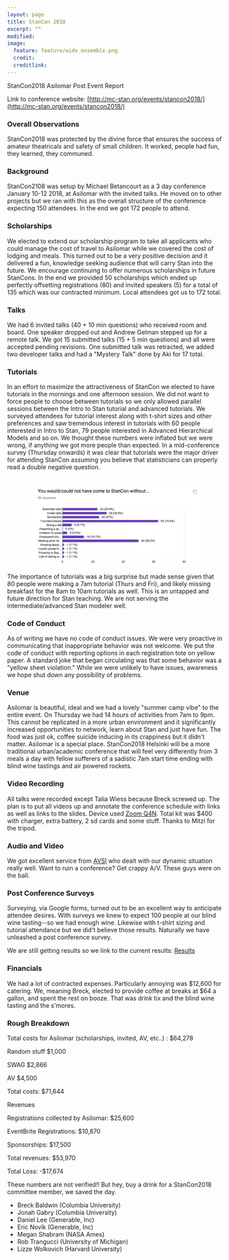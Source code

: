 ```yaml
---
layout: page
title: StanCon 2018
excerpt: ""
modified:
image:
  feature: feature/wide_ensemble.png
  credit:
  creditlink:
---
```


StanCon2018 Asilomar Post Event Report

Link to conference website: [http://mc-stan.org/events/stancon2018/](http://mc-stan.org/events/stancon2018/)

### Overall Observations

StanCon2018 was protected by the divine force that ensures the success of amateur theatricals and safety of small children. It worked, people had fun, they learned, they communed. 

### Background
 
StanCon2108 was setup by Michael Betancourt as a 3 day conference January 10-12 2018, at Asilomar with the invited talks. He moved on to other projects but we ran with this as the overall structure of the conference expecting 150 attendees. In the end we got 172 people to attend. 

### Scholarships

We elected to extend our scholarship program to take all applicants who could manage the cost of travel to Asilomar while we covered the cost of lodging and meals. This turned out to be a very positive decision and it delivered a fun, knowledge seeking audience that will carry Stan into the future. We encourage continuing to offer numerous scholarships in future StanCons. In the end we provided 50 scholarships which ended up perfectly offsetting registrations (80) and invited speakers (5) for a total of 135 which was our contracted minimum. Local attendees got us to 172 total.

### Talks 

We had 6 invited talks (40 + 10 min questions) who received room and board. One speaker dropped out and Andrew Gelman stepped up for a remote talk. We got 15 submitted talks (15 + 5 min questions) and all were accepted pending revisions. One submitted talk was retracted, we added two developer talks and had a "Mystery Talk" done by Aki for 17 total. 


### Tutorials

In an effort to maximize the attractiveness of StanCon we elected to have tutorials in the mornings and one afternoon session. We did not want to force people to choose between tutorials so we only allowed parallel sessions between the Intro to Stan tutorial and advanced tutorials. We surveyed attendees for tutorial interest along with t-shirt sizes and other preferences and saw tremendous interest in tutorials with 60 people interested in Intro to Stan, 79 people interested in Advanced Hierarchical Models and so on. We thought these numbers were inflated but we were wrong, if anything we got more people than expected. In a mid-conference survey (Thursday onwards) it was clear that tutorials were the major driver for attending StanCon assuming you believe that statisticians can properly read a double negative question. 

<center style="padding: 0.75em 0 0 0">
<a href="https://docs.google.com/forms/d/1Wv2FXU5uoRuRVSS1rQdDEt6mXe_-XDF5LVwg1HGVR_k/edit#responses"><img width="400" src="img/WouldNotComeWithoutX.png" /></a>
</center>

The importance of tutorials was a big surprise but made sense given that 80 people were making a 7am tutorial (Thurs and Fri), and likely missing breakfast for the 8am to 10am tutorials as well. This is an untapped and future direction for Stan teaching. We are not serving the intermediate/advanced Stan modeler well. 

### Code of Conduct

As of writing we have no code of conduct issues. We were very proactive in communicating that inappropriate behavior was not welcome. We put the code of conduct with reporting options in each registration tote on yellow paper. A standard joke that began circulating was that some behavior was a "yellow sheet violation." While we were unlikely to have issues, awareness we hope shut down any possibility of problems.

### Venue

Asilomar is beautiful, ideal and we had a lovely "summer camp vibe" to the entire event. On Thursday we had 14 hours of activities from 7am to 9pm. This cannot be replicated in a more urban environment and it significantly increased opportunities to network, learn about Stan and just have fun. The food was just ok, coffee suicide inducing in its crappiness but it didn't matter. Asilomar is a special place. StanCon2018 Helsinki will be a more traditional urban/academic conference that will feel very differently from 3 meals a day with fellow sufferers of a sadistic 7am start time ending with blind wine tastings and air powered rockets. 

### Video Recording
All talks were recorded except Talia Wiess because Breck screwed up. The plan is to put all videos up and annotate the conference schedule with links as well as links to the slides. Device used [Zoom Q4N](https://www.bhphotovideo.com/c/product/1218972-REG/zoom_q4n_handy_video_recorder.html). Total kit was $400 with charger, extra battery, 2 sd cards and some stuff. Thanks to Mitzi for the tripod. 

### Audio and Video
We got excellent service from [AVSI](https://www.avsolutions-inc.com/) who dealt with our dynamic situation really well. Want to ruin a conference? Get crappy A/V. These guys were on the ball. 

### Post Conference Surveys

Surveying, via Google forms, turned out to be an excellent way to anticipate attendee desires. With surveys we knew to expect 100 people at our blind wine tasting--so we had enough wine. Likewise with t-shirt sizing and tutorial attendance but we did't believe those results. Naturally we have unleashed a post conference survey. 

We are still getting results so we link to the current results: [Results](https://docs.google.com/forms/d/1NB_dV4MVD1qr0sNyHuTR4wxCOR_Bxq3jNFlbJzIC2xA/edit#responses)

### Financials

We had a lot of contracted expenses. Particularly annoying was $12,600 for catering. We, meaning Breck, elected to provide coffee at breaks at $64 a gallon, and spent the rest on booze. That was drink tix and the blind wine tasting and the s'mores. 

### Rough Breakdown

Total costs for Asilomar (scholarships, invited, AV, etc..) : $64,278

Random stuff $1,000

SWAG $2,866

AV $4,500

Total costs: $71,644

Revenues

Registrations collected by Asilomar: $25,600

EventBrite Registrations: $10,870

Sponsorships: $17,500

Total revenues: $53,970

Total Loss: -$17,674

These numbers are not verified!! But hey, buy a drink for a StanCon2018 committee member, we saved the day. 

- Breck Baldwin (Columbia University)
- Jonah Gabry (Columbia University)
- Daniel Lee (Generable, Inc)
- Eric Novik (Generable, Inc)
- Megan Shabram (NASA Ames)
- Rob Trangucci (University of Michigan)
- Lizze Wolkovich (Harvard University)











